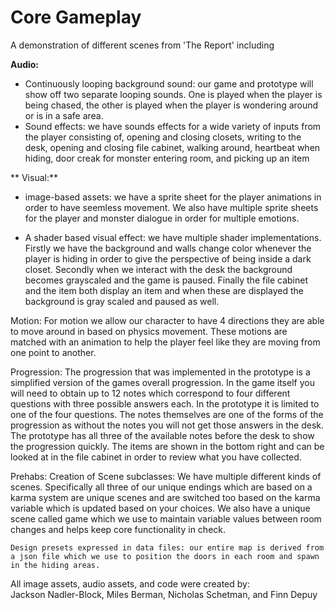 # Core Gameplay
A demonstration of different scenes from 'The Report' including  

**Audio:**
- Continuously looping background sound: our game and prototype will show off two separate looping sounds. One is played when the player is being chased, the other is played when the player is wondering around or is in a safe area.  
- Sound effects: we have sounds effects for a wide variety of inputs from the player consisting of, opening and closing closets, writing to the desk, opening and closing file cabinet, walking around, heartbeat when hiding, door creak for monster entering room, and picking up an item  
  
 ** Visual:**   
 - image-based assets: we have a sprite sheet for the player animations in order to have seemless movement. We also have multiple sprite sheets for the player and monster dialogue in order for multiple emotions.

 - A shader based visual effect: we have multiple shader implementations. Firstly we have the background and walls change color whenever the player is hiding in order to give the perspective of being inside a dark closet. Secondly when we interact with the desk the background becomes grayscaled and the game is paused. Finally the file cabinet and the item both display an item and when these are displayed the background is gray scaled and paused as well.

Motion:
    For motion we allow our character to have 4 directions they are able to move around in based on physics movement. These motions are matched with an animation to help the player feel like they are moving from one point to another.

Progression:
    The progression that was implemented in the prototype is a simplified version of the games overall progression. In the game itself you will need to obtain up to 12 notes which correspond to four different questions with three possible answers each. In the prototype it is limited to one of the four questions. The notes themselves are one of the forms of the progression as without the notes you will not get those answers in the desk. The prototype has all three of the available notes before the desk to show the progression quickly. The items are shown in the bottom right and can be looked at in the file cabinet in order to review what you have collected.

Prehabs:
    Creation of Scene subclasses: We have multiple different kinds of scenes. Specifically all three of our unique endings which are based on a karma system are unique scenes and are switched too based on the karma variable which is updated based on your choices. We also have a unique scene called game which we use to maintain variable values between room changes and helps keep core functionality in check.

    Design presets expressed in data files: our entire map is derived from a json file which we use to position the doors in each room and spawn in the hiding areas.




All image assets, audio assets, and code were created by:  
Jackson Nadler-Block, Miles Berman, Nicholas Schetman, and Finn Depuy
